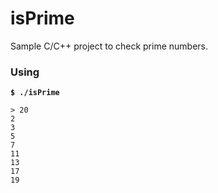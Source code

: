 # isPrime

Sample C/C++ project to check prime numbers.

### Using

**`$ ./isPrime`**
```
> 20
2
3
5
7
11
13
17
19
```

